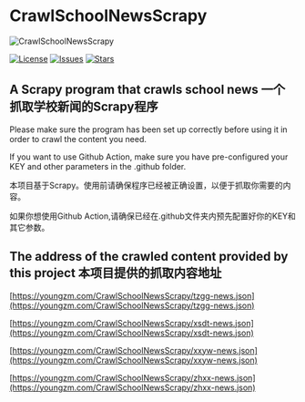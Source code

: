 # CrawlSchoolNewsScrapy

![CrawlSchoolNewsScrapy](https://camo.githubusercontent.com/40d00cefb120a829517e503658aaf6c987d5f9cc6be5e2e35fb20bd63bdbceb5/68747470733a2f2f7363726170792e6f72672f696d672f7363726170796c6f676f2e706e67)

[![License](https://img.shields.io/github/license/youngzm339/CrawlSchoolNewsScrapy)](https://github.com/youngzm339/CrawlSchoolNewsScrapy/blob/master/LICENSE)
[![Issues](https://img.shields.io/github/issues/youngzm339/CrawlSchoolNewsScrapy)](https://github.com/youngzm339/CrawlSchoolNewsScrapy/issues)
[![Stars](https://img.shields.io/github/stars/youngzm339/CrawlSchoolNewsScrapy)](https://github.com/youngzm339/CrawlSchoolNewsScrapy)

## A Scrapy program that crawls school news 一个抓取学校新闻的Scrapy程序

Please make sure the program has been set up correctly before using it in order to crawl the content you need.

If you want to use Github Action, make sure you have pre-configured your KEY and other parameters in the .github folder.

本项目基于Scrapy。使用前请确保程序已经被正确设置，以便于抓取你需要的内容。

如果你想使用Github Action,请确保已经在.github文件夹内预先配置好你的KEY和其它参数。

## The address of the crawled content provided by this project 本项目提供的抓取内容地址

[https://youngzm.com/CrawlSchoolNewsScrapy/tzgg-news.json](https://youngzm.com/CrawlSchoolNewsScrapy/tzgg-news.json)

[https://youngzm.com/CrawlSchoolNewsScrapy/xsdt-news.json](https://youngzm.com/CrawlSchoolNewsScrapy/xsdt-news.json)

[https://youngzm.com/CrawlSchoolNewsScrapy/xxyw-news.json](https://youngzm.com/CrawlSchoolNewsScrapy/xxyw-news.json)

[https://youngzm.com/CrawlSchoolNewsScrapy/zhxx-news.json](https://youngzm.com/CrawlSchoolNewsScrapy/zhxx-news.json)

